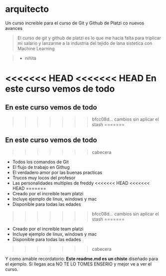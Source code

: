 # arquitecto
Un curso increible para el curso de Git y Github de Platzi co nuevos avances
> El curso de git y github de platzi es lo que me hacia falta para triplicar mi salario y lanzarme a la industria del tejido de lana sistetica con Machine Learning

> - niñita

<<<<<<< HEAD
<<<<<<< HEAD
En este curso vemos de todo
=======
## En este curso vemos de todo
>>>>>>> bfcc08d... cambios sin aplicar el stash
=======
## En este curso vemos de todo
>>>>>>> cabecera
* Todos los comandos de Git
* El flujo de trabajo en Githug
* El verdadero amor por las buenas practicas
* Trucos muy locos del profesor
* Las personalidades multiples de freddy
<<<<<<< HEAD
<<<<<<< HEAD
=======
* Creado por el increible team platzi
* Incluye ejemplo de linux, windows y mac
* Disponible para todas las edades
>>>>>>> bfcc08d... cambios sin aplicar el stash
=======
* Creado por el increible team platzi
* Incluye ejemplo de linux, windows y mac
* Disponible para todas las edades
>>>>>>> cabecera

Y como amable recordatorio: **Este readme.md es un chiste** diseñado para el ejemplo. Si llegas aca NO TE LO TOMES ENSERIO y mejor ve a ver el curso.